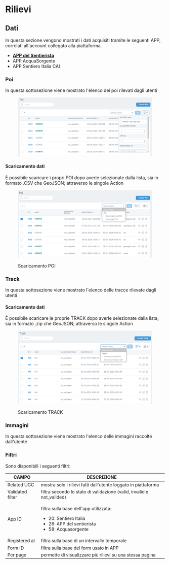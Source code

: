 # Rilievi

## Dati

In questa sezione vengono mostrati i dati acquisiti tramite le seguenti APP, correlati all'account collegato alla piattaforma.

* [**APP del Sentierista**](../../piattaforma/app-del-sentierista.md)
* APP AcquaSorgente
* APP Sentiero Italia CAI

### Poi

In questa sottosezione viene mostrato l'elenco dei poi rilevati dagli utenti

<figure><img src="../../.gitbook/assets/image (1) (1).png" alt=""><figcaption></figcaption></figure>

#### Scaricamento dati

È possibile scaricare i propri POI dopo averle selezionate dalla lista, sia in formato .CSV che GeoJSON; attraverso le singole Action

<figure><img src="../../.gitbook/assets/image (2) (1).png" alt=""><figcaption><p>Scaricamento POI</p></figcaption></figure>

### Track

In questa sottosezione viene mostrato l'elenco delle tracce rilevate dagli utenti

#### Scaricamento dati

È possibile scaricare le proprie TRACK dopo averle selezionate dalla lista, sia in formato .zip che GeoJSON; attraverso le singole Action

<figure><img src="../../.gitbook/assets/image (3) (1).png" alt=""><figcaption><p>Scaricamento TRACK</p></figcaption></figure>

### Immagini

In questa sottosezione viene mostrato l'elenco delle immagini raccolte dall'utente

### Filtri

Sono disponibili i seguenti filtri:

| CAMPO            | DESCRIZIONE                                                                                                                                  |
| ---------------- | -------------------------------------------------------------------------------------------------------------------------------------------- |
| Related UGC      | mostra solo i rilievi fatti dall'utente loggato in piattaforma                                                                               |
| Validated filter | filtra secondo lo stato di validazione (valid, invalid e not\_valided)                                                                       |
| App ID           | <p>filtra sulla base dell'app utilizzata:</p><ul><li>20: Sentiero Italia</li><li>26: APP del sentierista</li><li>58: Acquasorgente</li></ul> |
| Registered at    | filtra sulla base di un intervallo temporale                                                                                                 |
| Form ID          | filtra sulla base del form usato in APP                                                                                                      |
| Per page         | permette di visualizzare più rilievi su una stessa pagina                                                                                    |

